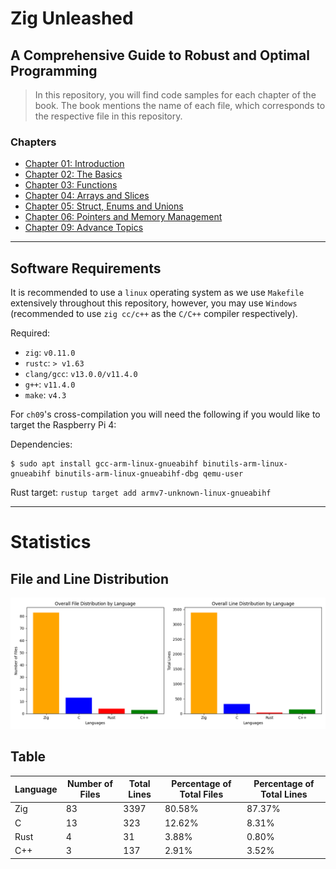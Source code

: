 # Zig Unleashed 
## A Comprehensive Guide to Robust and Optimal Programming 

> In this repository, you will find code samples for each chapter of the book. 
> The book mentions the name of each file, which corresponds to the respective file in this repository.

### Chapters  
- [Chapter 01: Introduction](https://github.com/MKProj/ZigUnleashed/tree/main/ch01)  
- [Chapter 02: The Basics](https://github.com/MKProj/ZigUnleashed/tree/main/ch02)  
- [Chapter 03: Functions](https://github.com/MKProj/ZigUnleashed/tree/main/ch03)  
- [Chapter 04: Arrays and Slices](https://github.com/MKProj/ZigUnleashed/tree/main/ch04)  
- [Chapter 05: Struct, Enums and Unions](https://github.com/MKProj/ZigUnleashed/tree/main/ch05)  
- [Chapter 06: Pointers and Memory Management](https://github.com/MKProj/ZigUnleashed/tree/main/ch06)  
- [Chapter 09: Advance Topics](https://github.com/MKProj/ZigUnleashed/tree/main/ch09)  
---
## Software Requirements
It is recommended to use a `linux` operating system as we use `Makefile` extensively throughout this repository, however, you may use `Windows` (recommended to use `zig cc/c++` as the `C/C++` compiler respectively). 

Required: 
- `zig`: `v0.11.0`
- `rustc`: `> v1.63`
- `clang/gcc`: `v13.0.0/v11.4.0`
- `g++`: `v11.4.0`
- `make`: `v4.3`

For `ch09`'s cross-compilation you will need the following if you would like to target the Raspberry Pi 4: 

Dependencies:
```shell 
$ sudo apt install gcc-arm-linux-gnueabihf binutils-arm-linux-gnueabihf binutils-arm-linux-gnueabihf-dbg qemu-user
```

Rust target: `rustup target add armv7-unknown-linux-gnueabihf`
  
---


# Statistics

## File and Line Distribution

![File and Line Distribution Plot](statistics_plot.png)

## Table

| Language   |   Number of Files |   Total Lines | Percentage of Total Files   | Percentage of Total Lines   |
|------------|-------------------|---------------|-----------------------------|-----------------------------|
| Zig        |                83 |          3397 | 80.58%                      | 87.37%                      |
| C          |                13 |           323 | 12.62%                      | 8.31%                       |
| Rust       |                 4 |            31 | 3.88%                       | 0.80%                       |
| C++        |                 3 |           137 | 2.91%                       | 3.52%                       |